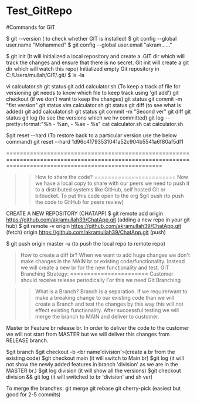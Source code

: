 # Test_GitRepo

#Commands for GIT

$ git --version ( to check whether GIT is installed)
$ git config --global user.name "Mohammed"
$ git config --global user.email "akram......"

$ git init (It will initialized a local repository and create a .GIT dir which will track the changes and ensure that there is no secret. Git init will create a git dir which will watch this repo)
Initialized empty Git repository in C:/Users/mullah/GIT/.git/
$ ls -la

vi calculator.sh
git status
git add calculator.sh (To keep a track of file for versioning git needs to know which file to keep track using 'git add')
git checkout <file name> (if we don't want to keep the changes)
git status
git commit -m "fist version"
git status
vim calculator.sh
git status
git diff (to see what is added)
git add calculator.sh
git status
git commit -m "Second ver"
git diff
git status
git log (to see the versions which we hv committed)
git log --pretty=format:"%h - %an, - %ae - %s"
cat calculator.sh
cat calculator.sh

$git reset --hard <commit ID> (To restore back to a particular version use the below command)
git reset --hard 1d96c41793531041a52c904b5541a6f80af5df1

==========================================================================================================================================================
>>How to share the code?
========================
Now we have a local copy to share with our peers we need to push it to a distributed systems like GitHub, self hosted Git or bitbucket. To put this code open to the org
$git push (to push the code to GitHub for peers review)

CREATE A NEW REPOSITORY (CHATAPP)
$ git remote add origin https://github.com/akramullah39/ChatApp.git (adding a new repo in your git hub)
$ git remote -v
origin  https://github.com/akramullah39/ChatApp.git (fetch)
origin  https://github.com/akramullah39/ChatApp.git (push)

$ git push origin master -u (to push the local repo to remote repo)

>How to create a diff br?
When we want to add huge changes we don't make changes in the MAIN br or existing code/functionality. Instead we will create a new br for the new functionality and test.
GIT Branching Strategy:
=======================
Customer should receive release periodically
For this we need Git Branching

>>What is a Branch? Branch is a separation. If we require/want to make a breaking change to our existing code than we will create a Branch and test the changes by this way this will not effect existing functionality. After successful testing we will merge the branch to MAIN and deliver to customer.

Master br
Feature br
release br. In order to deliver the code to the customer we will not start from MASTER but we will deliver this changes from RELEASE branch.

$git branch
$git checkout -b <br name'division'>(create a br from the existing code)
$git checkout main (it will switch to Main br)
$git log (it will not show the newly added features in branch 'division' as we are in the MASTER br.)
$git log division (it will show all the versions)
$git checkout division && git log (it will switched to br 'division' and sh ver)

To merge the branches:
git merge
git rebase
git cherry-pick (easiest but good for 2-5 commits)

